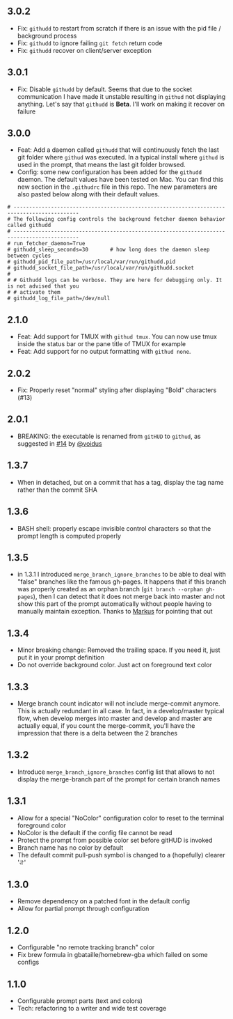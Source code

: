3.0.2
-----

* Fix: `githudd` to restart from scratch if there is an issue with the pid file / background process
* Fix: `githudd` to ignore failing `git fetch` return code
* Fix: `githudd` recover on client/server exception

3.0.1
-----

* Fix: Disable `githudd` by default. Seems that due to the socket communication I have made it
  unstable resulting in `githud` not displaying anything. Let's say that `githudd` is **Beta**. I'll
work on making it recover on failure

3.0.0
-----
* Feat: Add a daemon called `githudd` that will continuously fetch the last git folder where
  `githud` was executed. In a typical install where `githud` is used in the prompt, that means the
last git folder browsed.
* Config: some new configuration has been added for the `githudd` daemon. The default values have
  been tested on Mac. You can find this new section in the `.githudrc` file in this repo. The new
parameters are also pasted below along with their default values.
```
# -------------------------------------------------------------------------------------------
# The following config controls the background fetcher daemon behavior called githudd
# -------------------------------------------------------------------------------------------
# run_fetcher_daemon=True
# githudd_sleep_seconds=30       # how long does the daemon sleep between cycles
# githudd_pid_file_path=/usr/local/var/run/githudd.pid
# githudd_socket_file_path=/usr/local/var/run/githudd.socket
#
# # Githudd logs can be verbose. They are here for debugging only. It is not advised that you
# # activate them
# githudd_log_file_path=/dev/null
```

2.1.0
-----
* Feat: Add support for TMUX with `githud tmux`. You can now use tmux inside the status bar or the
  pane title of TMUX for example
* Feat: Add support for no output formatting with `githud none`.

2.0.2
-----
* Fix: Properly reset "normal" styling after displaying "Bold" characters (#13)

2.0.1
-----
* BREAKING: the executable is renamed from `gitHUD` to `githud`, as suggested in
  [#14](https://github.com/gbataille/gitHUD/issues/14) by [@voidus](https://github.com/voidus)

1.3.7
-----
* When in detached, but on a commit that has a tag, display the tag name rather than the commit SHA

1.3.6
-----
* BASH shell: properly escape invisible control characters so that the prompt length is computed
  properly

1.3.5
-----
* in 1.3.1 I introduced `merge_branch_ignore_branches` to be able to deal with
  "false" branches like the famous gh-pages. It happens that if this branch
was properly created as an orphan branch (`git branch --orphan gh-pages`),
then I can detect that it does not merge back into master and not show this
part of the prompt automatically without people having to manually maintain
exception. Thanks to [Markus](https://github.com/mgee) for pointing that out

1.3.4
-----
* Minor breaking change: Removed the trailing space. If you need it, just put
  it in your prompt definition
* Do not override background color. Just act on foreground text color

1.3.3
-----
* Merge branch count indicator will not include merge-commit anymore. This is
  actually redundant in all case. In fact, in a develop/master typical flow,
when develop merges into master and develop and master are actually equal, if
you count the merge-commit, you'll have the impression that there is a delta
between the 2 branches

1.3.2
-----
* Introduce `merge_branch_ignore_branches` config list that allows to not
  display the merge-branch part of the prompt for certain branch names

1.3.1
-----
* Allow for a special "NoColor" configuration color to reset to the terminal
  foreground color
* NoColor is the default if the config file cannot be read
* Protect the prompt from possible color set before gitHUD is invoked
* Branch name has no color by default
* The default commit pull-push symbol is changed to a (hopefully) clearer '⥯'

1.3.0
-----
* Remove dependency on a patched font in the default config
* Allow for partial prompt through configuration

1.2.0
-----
* Configurable "no remote tracking branch" color
* Fix brew formula in gbataille/homebrew-gba which failed on some configs

1.1.0
-----
* Configurable prompt parts (text and colors)
* Tech: refactoring to a writer and wide test coverage

